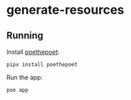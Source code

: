 # generate-resources

## Running

Install [poethepoet](https://github.com/nat-n/poethepoet):
```
pipx install poethepoet
```

Run the app:
```
poe app
```
